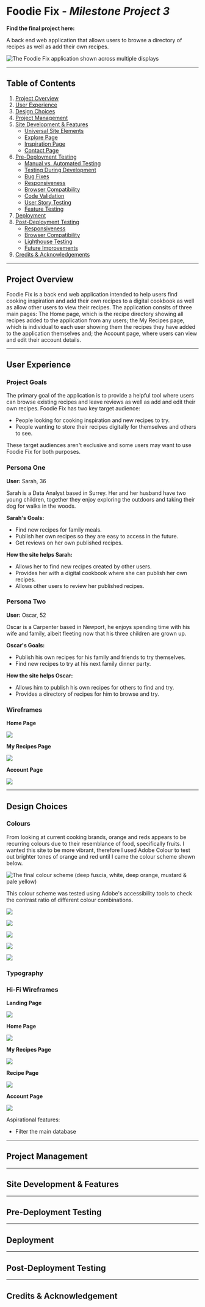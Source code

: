 # Foodie Fix - *Milestone Project 3*

**Find the final project here:**

A back end web application that allows users to browse a directory of recipes as well as add their own recipes.

![The Foodie Fix application shown across multiple displays](foodie_fix/static/img/readme_imgs/renders_final.png)

---

## Table of Contents
1. [Project Overview](#project-overview)
2. [User Experience](#user-experience)
3. [Design Choices](#design-choices)
4. [Project Management](#project-management)
5. [Site Development & Features](#site-development--features)
    * [Universal Site Elements](#universal-site-elements)
    * [Explore Page](#explore-indexhtml)
    * [Inspiration Page](#inspiration-inspirationhtml)
    * [Contact Page](#contact-contacthtml)
6. [Pre-Deployment Testing](#pre-deployment-testing)
    * [Manual vs. Automated Testing](#manual-vs-automated-testing)
    * [Testing During Development](#testing-during-development)
    * [Bug Fixes](#bug-fixes)
    * [Responsiveness](#responsiveness)
    * [Browser Compatibility](#browser-compatibility)
    * [Code Validation](#code-validation)
    * [User Story Testing](#user-story-testing)
    * [Feature Testing](#feature-testing)
7. [Deployment](#deployment)
8. [Post-Deployment Testing](#post-deployment-testing)
    * [Responsiveness](#responsiveness-1)
    * [Browser Compatibility](#browser-compatibility-1)
    * [Lighthouse Testing](#lighthouse-testing)
    * [Future Improvements](#future-improvements)
9. [Credits & Acknowledgements](#credits--acknowledgements)

---

## Project Overview
Foodie Fix is a back end web application intended to help users find cooking inspiration and add their own recipes to a digital cookbook as well as allow other users to view their recipes. The application consits of three main pages: The Home page, which is the recipe directory showing all recipes added to the application from any users; the My Recipes page, which is individual to each user showing them the recipes they have added to the application themselves and; the Account page, where users can view and edit their account details.

---

## User Experience

### Project Goals
The primary goal of the application is to provide a helpful tool where users can browse existing recipes and leave reviews as well as add and edit their own recipes. Foodie Fix has two key target audience:
- People looking for cooking inspiration and new recipes to try.
- People wanting to store their recipes digitally for themselves and others to see.

These target audiences aren't exclusive and some users may want to use Foodie Fix for both purposes.

### Persona One

**User:** Sarah, 36

Sarah is a Data Analyst based in Surrey. Her and her husband have two young children, together they enjoy exploring the outdoors and taking their dog for walks in the woods.

**Sarah's Goals:**
- Find new recipes for family meals.
- Publish her own recipes so they are easy to access in the future.
- Get reviews on her own published recipes.

**How the site helps Sarah:**
- Allows her to find new recipes created by other users.
- Provides her with a digital cookbook where she can publish her own recipes.
- Allows other users to review her published recipes.

### Persona Two

**User:** Oscar, 52

Oscar is a Carpenter based in Newport, he enjoys spending time with his wife and family, albeit fleeting now that his three children are grown up.

**Oscar's Goals:**
- Publish his own recipes for his family and friends to try themselves.
- Find new recipes to try at his next family dinner party.

**How the site helps Oscar:**
- Allows him to publish his own recipes for others to find and try.
- Provides a directory of recipes for him to browse and try.

### Wireframes

**Home Page**

![](foodie_fix/static/img/readme_imgs/wireframes_mk1_01.png)

**My Recipes Page**

![](foodie_fix/static/img/readme_imgs/wireframes_mk1_02.png)

**Account Page**

![](foodie_fix/static/img/readme_imgs/wireframes_mk1_03.png)

---

## Design Choices

### Colours

From looking at current cooking brands, orange and reds appears to be recurring colours due to their resemblance of food, specifically fruits. I wanted this site to be more vibrant, therefore I used Adobe Colour to test out brighter tones of orange and red until I came the colour scheme shown below.

![The final colour scheme (deep fuscia, white, deep orange, mustard & pale yellow)](foodie_fix/static/img/readme_imgs/colour_scheme_final.png)

This colour scheme was tested using Adobe's accessibility tools to check the contrast ratio of different colour combinations.

![](foodie_fix/static/img/readme_imgs/colour_check_1.png)

![](foodie_fix/static/img/readme_imgs/colour_check_2.png)

![](foodie_fix/static/img/readme_imgs/colour_check_3.png)

![](foodie_fix/static/img/readme_imgs/colour_check_4.png)

![](foodie_fix/static/img/readme_imgs/colour_check_5.png)

### Typography

### Hi-Fi Wireframes

**Landing Page**

![](foodie_fix/static/img/readme_imgs/wireframes_mk2-04.png)

**Home Page**

![](foodie_fix/static/img/readme_imgs/wireframes_mk2-05.png)

**My Recipes Page**

![](foodie_fix/static/img/readme_imgs/wireframes_mk2-06.png)

**Recipe Page**

![](foodie_fix/static/img/readme_imgs/wireframes_mk2-07.png)

**Account Page**

![](foodie_fix/static/img/readme_imgs/wireframes_mk2-08.png)

Aspirational features:
- Filter the main database

---

## Project Management

---

## Site Development & Features

---

## Pre-Deployment Testing

---

## Deployment

---

## Post-Deployment Testing

---

## Credits & Acknowledgement